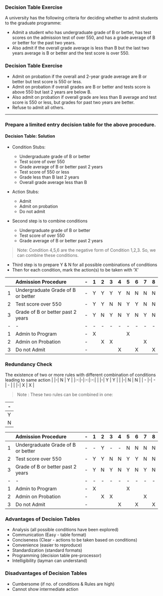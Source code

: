 ### Decision Table Exercise 
A university has the following criteria for deciding whether to admit students to the graduate programme: 
- Admit a student who has undergraduate grade of B or better, has test scores on the admission test of over 550, and has a grade average of B or better for the past two years.  
- Also admit if the overall grade average is less than B but the last two years average is B or better and the test score is over 550.  

### Decision Table Exercise 
- Admit on probation if the overall and 2-year grade average are B or better but test score is 550 or less.  
- Admit on probation if overall grades are B or better and tests score is above 550 but last 2 years are below B.  
- Also admit on probation if overall grade are less than B average and test score is 550 or less, but grades for past two years are better.  
- Refuse to admit all others. 

---

### Prepare a limited entry decision table for the above procedure.  
#### Decision Table: Solution  

- Condition Stubs: 
    - Undergraduate grade of B or better  
    - Test score of over 550  
    - Grade average of B or better past 2 years 
    - Test score of 550 or less  
    - Grade less than B last 2 years  
    - Overall grade average less than B  

- Action Stubs: 
    - Admit  
    - Admit on probation  
    - Do not admit  

- Second step is to combine conditions  
    - Undergraduate grade of B or better  
    - Test score of over 550  
    - Grade average of B or better past 2 years  

> Note: Condition 4,5,6 are the negative form of Condition 1,2,3. So, we can combine these conditions. 

- Third step is to prepare Y & N for all possible combinations of conditions  
- Then for each condition, mark the action(s) to be taken with ‘X’  

|    | Admission Procedure                |-| 1 | 2 | 3 | 4 | 5 | 6 | 7 | 8 |
|:--:| :--------------------------------- |-|:-:|:-:|:-:|:-:|:-:|:-:|:-:|:-:|
| 1  | Undergraduate Grade of B or better |-| Y | Y | Y | Y | N | N | N | N |
| 2  | Test score over 550                |-| Y | Y | N | N | Y | Y | N | N |
| 3  | Grade of B or better past 2 years  |-| Y | N | Y | N | Y | N | Y | N |
| -  | -                                  |-| - | - | - | - | - | - | - | - |
| 1  | Admin to Program                   |-| X |   |   |   | X |   |   |   |
| 2  | Admin on Probation                 |-|   | X | X |   |   |   | X |   |
| 3  | Do not Admit                       |-|   |   |   | X |   | X |   | X |

### Redundancy Check
The existence of two or more rules with different combination of conditions leading to same action
|   |-| N | Y |
|:-:|-|:-:|:-:|
|   |-| Y | Y |
|   |-| N | N |
| - |-| - | - |
|   |-| X | X |

> Note : These two rules can be combined in one:

|-|
|-|
|Y|
|N|

|    | Admission Procedure                |-| 1 | 2 | 3 | 4 | 5 | 6 | 7 | 8 |
|:--:| :--------------------------------- |-|:-:|:-:|:-:|:-:|:-:|:-:|:-:|:-:|
| 1  | Undergraduate Grade of B or better |-| - | Y | - | - | N | N | N | N |
| 2  | Test score over 550                |-| Y | Y | N | N | Y | Y | N | N |
| 3  | Grade of B or better past 2 years  |-| Y | N | Y | N | Y | N | Y | N |
| -  | -                                  |-| - | - | - | - | - | - | - | - |
| 1  | Admin to Program                   |-| X |   |   |   | X |   |   |   |
| 2  | Admin on Probation                 |-|   | X | X |   |   |   | X |   |
| 3  | Do not Admit                       |-|   |   |   | X |   | X |   | X |

### Advantages of Decision Tables
- Analysis (all possible conditions have been explored) 
- Communication (Easy - table format) 
- Conciseness (Clear - actions to be taken based on conditions) 
- Convenience (easier to reproduce)
- Standardization (standard formats)
- Programming (decision table pre-processor) 
- Intelligibility (layman can understand)

### Disadvantages of Decision Tables
- Cumbersome (if no. of conditions & Rules are high)
- Cannot show intermediate action  

